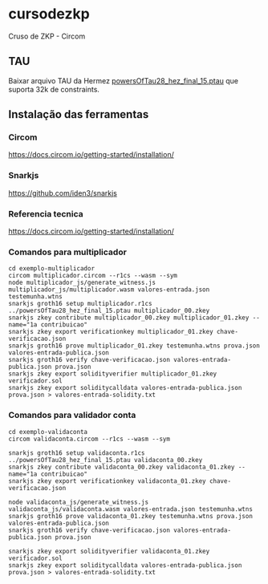 # cursodezkp
Cruso de ZKP - Circom

## TAU

Baixar arquivo TAU da Hermez [powersOfTau28_hez_final_15.ptau](https://hermez.s3-eu-west-1.amazonaws.com/powersOfTau28_hez_final_15.ptau) que suporta 32k de constraints.

## Instalação das ferramentas

### Circom

https://docs.circom.io/getting-started/installation/

### Snarkjs

https://github.com/iden3/snarkjs

### Referencia tecnica

https://docs.circom.io/getting-started/installation/

### Comandos para multiplicador

```shell
cd exemplo-multiplicador
circom multiplicador.circom --r1cs --wasm --sym
node multiplicador_js/generate_witness.js multiplicador_js/multiplicador.wasm valores-entrada.json testemunha.wtns
snarkjs groth16 setup multiplicador.r1cs ../powersOfTau28_hez_final_15.ptau multiplicador_00.zkey
snarkjs zkey contribute multiplicador_00.zkey multiplicador_01.zkey --name="1a contribuicao"
snarkjs zkey export verificationkey multiplicador_01.zkey chave-verificacao.json
snarkjs groth16 prove multiplicador_01.zkey testemunha.wtns prova.json valores-entrada-publica.json
snarkjs groth16 verify chave-verificacao.json valores-entrada-publica.json prova.json 
snarkjs zkey export solidityverifier multiplicador_01.zkey verificador.sol
snarkjs zkey export soliditycalldata valores-entrada-publica.json prova.json > valores-entrada-solidity.txt
```

### Comandos para validador conta

```shell
cd exemplo-validaconta
circom validaconta.circom --r1cs --wasm --sym

snarkjs groth16 setup validaconta.r1cs ../powersOfTau28_hez_final_15.ptau validaconta_00.zkey
snarkjs zkey contribute validaconta_00.zkey validaconta_01.zkey --name="1a contribuicao"
snarkjs zkey export verificationkey validaconta_01.zkey chave-verificacao.json

node validaconta_js/generate_witness.js validaconta_js/validaconta.wasm valores-entrada.json testemunha.wtns
snarkjs groth16 prove validaconta_01.zkey testemunha.wtns prova.json valores-entrada-publica.json
snarkjs groth16 verify chave-verificacao.json valores-entrada-publica.json prova.json 

snarkjs zkey export solidityverifier validaconta_01.zkey verificador.sol
snarkjs zkey export soliditycalldata valores-entrada-publica.json prova.json > valores-entrada-solidity.txt
```